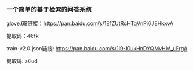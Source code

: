 ### 一个简单的基于检索的问答系统

glove.6B链接：https://pan.baidu.com/s/1EfZUtRcHTqVnPi6JEHkxvA

提取码：46fk

train-v2.0.json链接: https://pan.baidu.com/s/1I9-I0ukHnDYQMvHM_uFrgA 

提取码: a6ud
